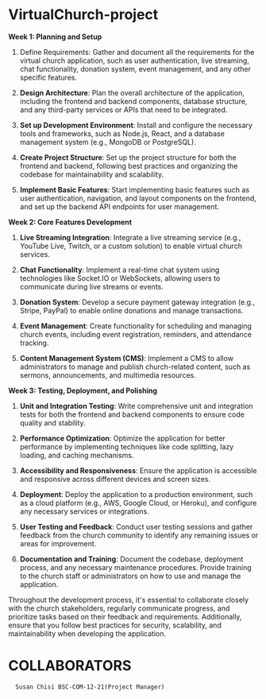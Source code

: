 # VirtualChurch-project

**Week 1: Planning and Setup**

1. Define Requirements: Gather and document all the requirements for the virtual church application, such as user authentication, live streaming, chat functionality, donation system, event management, and any other specific features.

2. **Design Architecture**: Plan the overall architecture of the application, including the frontend and backend components, database structure, and any third-party services or APIs that need to be integrated.

3. **Set up Development Environment**: Install and configure the necessary tools and frameworks, such as Node.js, React, and a database management system (e.g., MongoDB or PostgreSQL).

4. **Create Project Structure**: Set up the project structure for both the frontend and backend, following best practices and organizing the codebase for maintainability and scalability.

5. **Implement Basic Features**: Start implementing basic features such as user authentication, navigation, and layout components on the frontend, and set up the backend API endpoints for user management.

**Week 2: Core Features Development**

1. **Live Streaming Integration**: Integrate a live streaming service (e.g., YouTube Live, Twitch, or a custom solution) to enable virtual church services.

2. **Chat Functionality**: Implement a real-time chat system using technologies like Socket.IO or WebSockets, allowing users to communicate during live streams or events.

3. **Donation System**: Develop a secure payment gateway integration (e.g., Stripe, PayPal) to enable online donations and manage transactions.

4. **Event Management**: Create functionality for scheduling and managing church events, including event registration, reminders, and attendance tracking.

5. **Content Management System (CMS)**: Implement a CMS to allow administrators to manage and publish church-related content, such as sermons, announcements, and multimedia resources.

**Week 3: Testing, Deployment, and Polishing**

1. **Unit and Integration Testing**: Write comprehensive unit and integration tests for both the frontend and backend components to ensure code quality and stability.

2. **Performance Optimization**: Optimize the application for better performance by implementing techniques like code splitting, lazy loading, and caching mechanisms.

3. **Accessibility and Responsiveness**: Ensure the application is accessible and responsive across different devices and screen sizes.

4. **Deployment**: Deploy the application to a production environment, such as a cloud platform (e.g., AWS, Google Cloud, or Heroku), and configure any necessary services or integrations.

5. **User Testing and Feedback**: Conduct user testing sessions and gather feedback from the church community to identify any remaining issues or areas for improvement.

6. **Documentation and Training**: Document the codebase, deployment process, and any necessary maintenance procedures. Provide training to the church staff or administrators on how to use and manage the application.

Throughout the development process, it's essential to collaborate closely with the church stakeholders, regularly communicate progress, and prioritize tasks based on their feedback and requirements. Additionally, ensure that you follow best practices for security, scalability, and maintainability when developing the application.

# COLLABORATORS
      Susan Chisi BSC-COM-12-21(Project Manager)